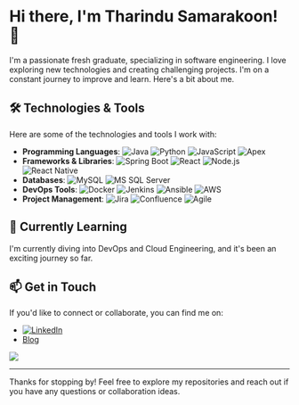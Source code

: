 <div align="center">
  <imge src="https://giphy.com/gifs/dommespace-domme-space-programador-qgQUggAC3Pfv687qPC" />
</div>

# Hi there, I'm Tharindu Samarakoon! 👋

I'm a passionate fresh graduate, specializing in software engineering. I love exploring new technologies and creating challenging projects. I'm on a constant journey to improve and learn. Here's a bit about me.

## 🛠️ Technologies & Tools
Here are some of the technologies and tools I work with:

- **Programming Languages**: 
  ![Java](https://img.shields.io/badge/Java-007396?style=flat-square&logo=java&logoColor=white) 
  ![Python](https://img.shields.io/badge/Python-3670A0?style=flat-square&logo=python&logoColor=white) 
  ![JavaScript](https://img.shields.io/badge/JavaScript-F7DF1E?style=flat-square&logo=javascript&logoColor=black) 
  ![Apex](https://img.shields.io/badge/Apex-0A66C2?style=flat-square&logo=salesforce&logoColor=white)
- **Frameworks & Libraries**: 
  ![Spring Boot](https://img.shields.io/badge/Spring_Boot-6DB33F?style=flat-square&logo=spring&logoColor=white) 
  ![React](https://img.shields.io/badge/React-61DAFB?style=flat-square&logo=react&logoColor=black) 
  ![Node.js](https://img.shields.io/badge/Node.js-339933?style=flat-square&logo=node.js&logoColor=white)
  ![React Native](https://img.shields.io/badge/React_Native-61DAFB?style=flat-square&logo=react&logoColor=black)
- **Databases**: 
  ![MySQL](https://img.shields.io/badge/MySQL-4479A1?style=flat-square&logo=mysql&logoColor=white) 
  ![MS SQL Server](https://img.shields.io/badge/MS_SQL_Server-CC2927?style=flat-square&logo=microsoft-sql-server&logoColor=white)
- **DevOps Tools**: 
  ![Docker](https://img.shields.io/badge/Docker-2496ED?style=flat-square&logo=docker&logoColor=white) 
  ![Jenkins](https://img.shields.io/badge/Jenkins-D24939?style=flat-square&logo=jenkins&logoColor=white) 
  ![Ansible](https://img.shields.io/badge/Ansible-EE0000?style=flat-square&logo=ansible&logoColor=white) 
  ![AWS](https://img.shields.io/badge/AWS-232F3E?style=flat-square&logo=amazon-aws&logoColor=white)
- **Project Management**: 
  ![Jira](https://img.shields.io/badge/Jira-0052CC?style=flat-square&logo=jira&logoColor=white) 
  ![Confluence](https://img.shields.io/badge/Confluence-172B4D?style=flat-square&logo=confluence&logoColor=white) 
  ![Agile](https://img.shields.io/badge/Agile-0A66C2?style=flat-square&logo=agile&logoColor=white)


## 🌱 Currently Learning
I'm currently diving into DevOps and Cloud Engineering, and it's been an exciting journey so far.

## 📫 Get in Touch
If you'd like to connect or collaborate, you can find me on:

- [![LinkedIn](https://img.shields.io/badge/LinkedIn-0A66C2?style=flat-square&logo=linkedin&logoColor=white)](www.linkedin.com/in/tharindu-c-b-samarakoon)
- [Blog](https://tharindusamarakoon.blogspot.com/)

<!-- GitHub stats from https://github.com/anuraghazra/github-readme-stats -->
![](https://github-readme-stats.vercel.app/api?username=Tharindu-Samarakoon&theme=radical&hide_border=false&include_all_commits=true&count_private=true)<br/>

---

Thanks for stopping by! Feel free to explore my repositories and reach out if you have any questions or collaboration ideas.
